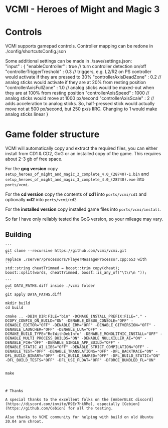 # VCMI - Heroes of Might and Magic 3

# Controls

VCMI supports gamepad controls.
Controller mapping can be redone in ./config/shortcutsConfig.json  

Some additional settings can be made in ./save/settings.json:  
"input" : {
    "enableController" : true // turn controller detection on/off
    "controllerTriggerTreshold" : 0.3  // triggers, e.g. L2/R2 on PS controller would activate if they are pressed to 30%
    "controllerAxisDeadZone" : 0.2 // analog sticks would activate if they are at 20% from resting position
    "controllerAxisFullZone" : 1.0 // analog sticks would be maxed-out when they are at 100% from resting position
    "controllerAxisSpeed" : 1000 // analog sticks would move at 1000 px/second
    "controllerAxisScale" : 2 // adds acceleration to analog sticks. So, half-pressed stick would actually move not at 500 px/second, but 250 px/s IIRC. Changing to 1 would make analog sticks linear
}


# Game folder structure

VCMI will automatically copy and extract the required files, you can either install from CD1 & CD2, GoG or an installed copy of the game. This requires about 2-3 gb of free space.

For the **gog version** copy `setup_heroes_of_might_and_magic_3_complete_4.0_(28740)-1.bin` and `setup_heroes_of_might_and_magic_3_complete_4.0_(28740).exe` into `ports/vcmi`.

For the **cd version** copy the contents of **cd1** into `ports/vcmi/cd1` and optionally **cd2** into `ports/vcmi/cd2`.

For the **installed version** copy installed game files into `ports/vcmi/install`.

So far I have only reliably tested the GoG version, so your mileage may vary.

## Building

	```
    git clone --recursive https://github.com/vcmi/vcmi.git
	```
	replace ./server/processors/PlayerMessageProcessor.cpp:653 with 
	```
	std::string cheatTrimmed = boost::trim_copy(cheat);
	boost::split(words, cheatTrimmed, boost::is_any_of("\t\r\n "));

	```
	put DATA_PATHS.diff inside ./vcmi folder
	```
    git apply DATA_PATHS.diff

    mkdir build
    cd build

	cmake .. -DBIN_DIR:FILE="bin" -DCMAKE_INSTALL_PREFIX:FILE="." -DCOPY_CONFIG_ON_BUILD="ON" -DENABLE_DEBUG_CONSOLE="OFF" -DENABLE_EDITOR="OFF" -DENABLE_ERM="OFF" -DENABLE_GITVERSION="OFF" -DENABLE_LAUNCHER="OFF" -DENABLE_LUA="OFF" -DCMAKE_BUILD_TYPE="RelWithDebInfo" -DENABLE_MONOLITHIC_INSTALL="OFF" -DENABLE_MULTI_PROCESS_BUILDS="ON" -DENABLE_NULLKILLER_AI="ON" -DENABLE_PCH="OFF" -DENABLE_SINGLE_APP_BUILD="OFF" -DENABLE_STATIC_AI_LIBS="OFF" -DENABLE_STRICT_COMPILATION="OFF" -DENABLE_TEST="OFF" -DENABLE_TRANSLATIONS="OFF" -DFL_BACKTRACE="ON" -DFL_BUILD_BINARY="OFF" -DFL_BUILD_SHARED="OFF" -DFL_BUILD_STATIC="ON" -DFL_BUILD_TESTS="OFF" -DFL_USE_FLOAT="OFF" -DFORCE_BUNDLED_FL="ON"


    make
```


# Thanks

A special thanks to the excellent folks on the [AmberELEC discord](https://discord.com/invite/R9Er7hkRMe), especially [Cebion](https://github.com/Cebion) for all the testing.

Also thanks to VCMI community for helping with build on old Ubuntu 20.04 arm chroot.